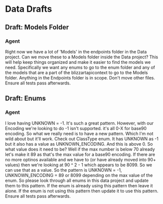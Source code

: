 # Data Drafts

## Draft: Models Folder
### Agent
Right now we have a lot of 'Models' in the endpoints folder in the Data project. Can we move these to a Models folder inside the Data project? This will help keep things organized and make it easier to find the models we need. Specifically we want any enums to go to the enum folder and any of the models that are a part of the blizzartapicontext to go to the Models folder. Anything in the Endpoints folder is in scope. Don't move other files. Ensure all tests pass afterwards.

## Draft: Enums
### Agent
I love having UNKNOWN = -1. It's such a great pattern. However, with our Encoding we're looking to do -1 isn't supported. it's all 0-X for base90 encoding. So what we really need is to have a new pattern. Which I'm not wild about but it'll work. Check out ClassType enum. It has UNKNOWN as -1 but it also has a value as UNKNOWN_ENCODING. And this is above 0. So what value does it need to be? Well if the max number is below 70  already let's make it 89 as that's the max value for a base90 encoding. If there are no more optinos available and we have to (or have already moved into 90+ values) then we're looking at 90 ^ 2 - 1 which appears to be 8099. So we can use that as a value. So the pattern is UNKNOWN = -1, UNKNOWN_ENCODING = 89 or 8099 depending on the max value of the enum. So please look through all enums in this data project and update them to this pattern. If the enum is already using this pattern then leave it alone. If the enum is not using this pattern then update it to use this pattern. Ensure all tests pass afterwards.